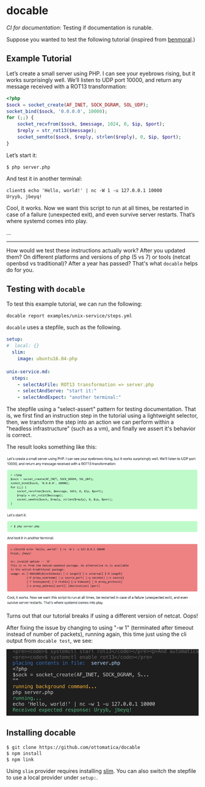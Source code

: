 # docable

_CI for documentation_: Testing if documentation is runable.

Suppose you wanted to test the following tutorial (inspired from [benmoral](https://medium.com/@benmorel/creating-a-linux-service-with-systemd-611b5c8b91d6).)

## Example Tutorial

Let’s create a small server using PHP. I can see your eyebrows rising, but it works surprisingly well. We’ll listen to UDP port 10000, and return any message received with a ROT13 transformation:

```php
<?php
$sock = socket_create(AF_INET, SOCK_DGRAM, SOL_UDP);
socket_bind($sock, '0.0.0.0', 10000);
for (;;) {
    socket_recvfrom($sock, $message, 1024, 0, $ip, $port);
    $reply = str_rot13($message);
    socket_sendto($sock, $reply, strlen($reply), 0, $ip, $port);
}
```

Let’s start it:

```
$ php server.php
```

And test it in another terminal:

```
client$ echo 'Hello, world!' | nc -W 1 -u 127.0.0.1 10000
Uryyb, jbeyq!
```

Cool, it works. Now we want this script to run at all times, be restarted in case of a failure (unexpected exit), and even survive server restarts. That’s where systemd comes into play.

...

----

How would we test these instructions actually work? After you updated them? On different platforms and versions of php (5 vs 7) or tools (netcat openbsd vs traditional)? After a year has passed? That's what `docable` helps do for you.

## Testing with `docable`

To test this example tutorial, we can run the following:

```bash
docable report examples/unix-service/steps.yml
```

`docable` uses a stepfile, such as the following.

```yml
setup:
#  local: {}  
  slim:
    image: ubuntu16.04-php

unix-service.md: 
  steps:
    - selectAsFile: ROT13 transformation => server.php
    - selectAndServe: "start it:"
    - selectAndExpect: "another terminal:"
```

The stepfile using a "select-assert" pattern for testing documentation. That is, we first find an instruction step in the tutorial using a lightweight selector, then, we transform the step into an action we can perform within a "headless infrastructure" (such as a vm), and finally we assert it's behavior is correct.

The result looks something like this:

![example report](img/example-report.png)

Turns out that our tutorial breaks if using a different version of netcat. Oops!

After fixing the issue by changing to using "-w 1" (terminated after timeout instead of number of packets), running again, this time just using the cli output from `docable test`, we see:

![example execution](img/example-run.png)


## Installing docable

```
$ git clone https://github.com/ottomatica/docable
$ npm install
$ npm link
```

Using `slim` provider requires installing [slim](https://github.com/ottomatica/slim). You can also switch the stepfile to use a local provider under `setup:`.